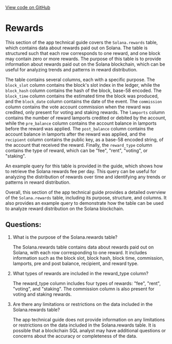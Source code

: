 [View code on GitHub](https://dune.com/docs/data-tables/raw/solana/rewards.md)

# Rewards

This section of the app technical guide covers the `Solana.rewards` table, which contains data about rewards paid out on Solana. The table is structured such that each row corresponds to one reward, and one block may contain zero or more rewards. The purpose of this table is to provide information about rewards paid out on the Solana blockchain, which can be useful for analyzing trends and patterns in reward distribution.

The table contains several columns, each with a specific purpose. The `block_slot` column contains the block's slot index in the ledger, while the `block_hash` column contains the hash of the block, base-58 encoded. The `block_time` column contains the estimated time the block was produced, and the `block_date` column contains the date of the event. The `commission` column contains the vote account commission when the reward was credited, only present for voting and staking rewards. The `lamports` column contains the number of reward lamports credited or debited by the account, while the `pre_balance` column contains the account balance in lamports before the reward was applied. The `post_balance` column contains the account balance in lamports after the reward was applied, and the `recipient` column contains the public key, as a base-58 encoded string, of the account that received the reward. Finally, the `reward_type` column contains the type of reward, which can be "fee", "rent", "voting", or "staking".

An example query for this table is provided in the guide, which shows how to retrieve the Solana rewards fee per day. This query can be useful for analyzing the distribution of rewards over time and identifying any trends or patterns in reward distribution.

Overall, this section of the app technical guide provides a detailed overview of the `Solana.rewards` table, including its purpose, structure, and columns. It also provides an example query to demonstrate how the table can be used to analyze reward distribution on the Solana blockchain.
## Questions: 
 1. What is the purpose of the Solana.rewards table?
    
    The Solana.rewards table contains data about rewards paid out on Solana, with each row corresponding to one reward. It includes information such as the block slot, block hash, block time, commission, lamports, pre and post balance, recipient, and reward type.

2. What types of rewards are included in the reward_type column?
    
    The reward_type column includes four types of rewards: "fee", "rent", "voting", and "staking". The commission column is also present for voting and staking rewards.

3. Are there any limitations or restrictions on the data included in the Solana.rewards table?
    
    The app technical guide does not provide information on any limitations or restrictions on the data included in the Solana.rewards table. It is possible that a blockchain SQL analyst may have additional questions or concerns about the accuracy or completeness of the data.
